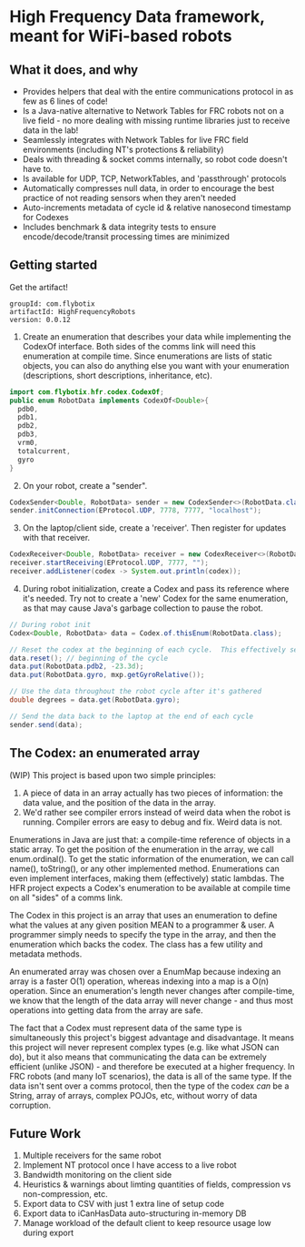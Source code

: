 # High Frequency Data framework, meant for WiFi-based robots

## What it does, and why
 - Provides helpers that deal with the entire communications protocol in as few as 6 lines of code!
 - Is a Java-native alternative to Network Tables for FRC robots not on a live field - no more dealing with missing runtime libraries just to receive data in the lab!
 - Seamlessly integrates with Network Tables for live FRC field environments (including NT's protections & reliability)
 - Deals with threading & socket comms internally, so robot code doesn't have to.
 - Is available for UDP, TCP, NetworkTables, and 'passthrough' protocols
 - Automatically compresses null data, in order to encourage the best practice of not reading sensors when they aren't needed
 - Auto-increments metadata of cycle id & relative nanosecond timestamp for Codexes
 - Includes benchmark & data integrity tests to ensure encode/decode/transit processing times are minimized

## Getting started
Get the artifact!
```
groupId: com.flybotix
artifactId: HighFrequencyRobots
version: 0.0.12
```

1. Create an enumeration that describes your data while implementing the CodexOf interface.  Both sides of the comms link will need this enumeration at compile time.  Since enumerations are lists of static objects, you can also do anything else you want with your enumeration (descriptions, short descriptions, inheritance, etc).
```java
import com.flybotix.hfr.codex.CodexOf;
public enum RobotData implements CodexOf<Double>{
  pdb0,
  pdb1,
  pdb2,
  pdb3,
  vrm0,
  totalcurrent,
  gyro
}
```
2. On your robot, create a "sender".
```java
CodexSender<Double, RobotData> sender = new CodexSender<>(RobotData.class, true);
sender.initConnection(EProtocol.UDP, 7778, 7777, "localhost");
```
3. On the laptop/client side, create a 'receiver'.  Then register for updates with that receiver.
```java
CodexReceiver<Double, RobotData> receiver = new CodexReceiver<>(RobotData.class);
receiver.startReceiving(EProtocol.UDP, 7777, "");
receiver.addListener(codex -> System.out.println(codex));
```
4.  During robot initialization, create a Codex and pass its reference where it's needed.  Try not to create a 'new' Codex for the same enumeration, as that may cause Java's garbage collection to pause the robot.
```java
// During robot init
Codex<Double, RobotData> data = Codex.of.thisEnum(RobotData.class);

// Reset the codex at the beginning of each cycle.  This effectively sets each value to 'null'.  Fill out data throughout each cycle.
data.reset(); // beginning of the cycle
data.put(RobotData.pdb2, -23.3d);
data.put(RobotData.gyro, mxp.getGyroRelative());

// Use the data throughout the robot cycle after it's gathered
double degrees = data.get(RobotData.gyro);

// Send the data back to the laptop at the end of each cycle
sender.send(data);
```

## The Codex: an enumerated array
(WIP)
This project is based upon two simple principles:
1. A piece of data in an array actually has two pieces of information: the data value, and the position of the data in the array.
2. We'd rather see compiler errors instead of weird data when the robot is running.  Compiler errors are easy to debug and fix.  Weird data is not.

Enumerations in Java are just that: a compile-time reference of objects in a static array.  To get the position of the enumeration in the array, we call enum.ordinal().  To get the static information of the enumeration, we can call name(), toString(), or any other implemented method.  Enumerations can even implement interfaces, making them (effectively) static lambdas.  The HFR project expects a Codex's enumeration to be available at compile time on all "sides" of a comms link.

The Codex in this project is an array that uses an enumeration to define what the values at any given position MEAN to a programmer & user. A programmer simply needs to specify the type in the array, and then the enumeration which backs the codex.  The class has a few utility and metadata methods.

An enumerated array was chosen over a EnumMap because indexing an array is a faster O(1) operation, whereas indexing into a map is a O(n) operation.  Since an enumeration's length never changes after compile-time, we know that the length of the data array will never change - and thus most operations into getting data from the array are safe.

The fact that a Codex must represent data of the same type is simultaneously this project's biggest advantage and disadvantage.  It means this project will never represent complex types (e.g. like what JSON can do), but it also means that communicating the data can be extremely efficient (unlike JSON) - and therefore be executed at a higher frequency.  In FRC robots (and many IoT scenarios), the data is all of the same type.  If the data isn't sent over a comms protocol, then the type of the codex _can_ be a String, array of arrays, complex POJOs, etc, without worry of data corruption.

## Future Work
1. Multiple receivers for the same robot
2. Implement NT protocol once I have access to a live robot
3. Bandwidth monitoring on the client side
4. Heuristics & warnings about limting quantities of fields, compression vs non-compression, etc.
5. Export data to CSV with just 1 extra line of setup code
6. Export data to iCanHasData auto-structuring in-memory DB
7. Manage workload of the default client to keep resource usage low during export
